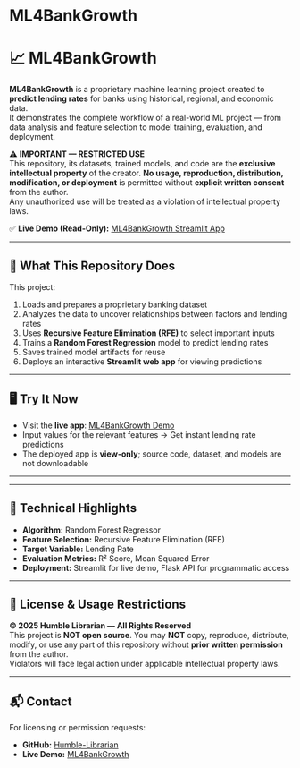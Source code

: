 # ML4BankGrowth
# 📈 ML4BankGrowth

**ML4BankGrowth** is a proprietary machine learning project created to **predict lending rates** for banks using historical, regional, and economic data.  
It demonstrates the complete workflow of a real-world ML project — from data analysis and feature selection to model training, evaluation, and deployment.

⚠️ **IMPORTANT — RESTRICTED USE**  
This repository, its datasets, trained models, and code are the **exclusive intellectual property** of the creator. **No usage, reproduction, distribution, modification, or deployment** is permitted without **explicit written consent** from the author.  
Any unauthorized use will be treated as a violation of intellectual property laws.

✅ **Live Demo (Read-Only):** [ML4BankGrowth Streamlit App](https://ml4bankgrowth-5tsd4vzenky6bdpjcberfx.streamlit.app/)

---

## 🚀 What This Repository Does

This project:
1. Loads and prepares a proprietary banking dataset
2. Analyzes the data to uncover relationships between factors and lending rates
3. Uses **Recursive Feature Elimination (RFE)** to select important inputs
4. Trains a **Random Forest Regression** model to predict lending rates
5. Saves trained model artifacts for reuse
6. Deploys an interactive **Streamlit web app** for viewing predictions

---

## 🖥 Try It Now

- Visit the **live app**: [ML4BankGrowth Demo](https://ml4bankgrowth-5tsd4vzenky6bdpjcberfx.streamlit.app/)  
- Input values for the relevant features → Get instant lending rate predictions  
- The deployed app is **view-only**; source code, dataset, and models are not downloadable

---


---

## 🧠 Technical Highlights

- **Algorithm:** Random Forest Regressor
- **Feature Selection:** Recursive Feature Elimination (RFE)
- **Target Variable:** Lending Rate
- **Evaluation Metrics:** R² Score, Mean Squared Error
- **Deployment:** Streamlit for live demo, Flask API for programmatic access

---

## 📜 License & Usage Restrictions

**© 2025 Humble Librarian — All Rights Reserved**  
This project is **NOT open source**. You may **NOT** copy, reproduce, distribute, modify, or use any part of this repository without **prior written permission** from the author.  
Violators will face legal action under applicable intellectual property laws.

---

## 📬 Contact

For licensing or permission requests:  
- **GitHub:** [Humble-Librarian](https://github.com/Humble-Librarian)  
- **Live Demo:** [ML4BankGrowth](https://ml4bankgrowth-5tsd4vzenky6bdpjcberfx.streamlit.app/)
